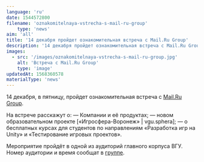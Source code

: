 ```yaml
---
language: 'ru'
date: 1544572800
filename: 'oznakomitelnaya-vstrecha-s-mail-ru-group'
    type: 'news'
aim: 'all'
title: '14 декабря пройдет ознакомительная встреча с Mail.Ru Group'
description: '14 декабря пройдет ознакомительная встреча с Mail.Ru Group'
images:
  - src: '/images/oznakomitelnaya-vstrecha-s-mail-ru-group.jpg'
    alt: 'Встреча с Mail.Ru Group'
    type: 'image'
updatedAt: 1568360578
materialType: 'news'
---
```

14 декабря, в пятницу, пройдет ознакомительная встреча с [Mail.Ru Group](https://vk.com/mrgforedu).

На встрече расскажут о: — Компании и её продуктах; — новом образовательном проекте \[«Игросфера-Воронеж» | vgu.sphera\]; — о бесплатных курсах для студентов по направлениям «Разработка игр на Unity» и «Тестирование игровых проектов».

Мероприятие пройдёт в одной из аудиторий главного корпуса ВГУ. Номер аудитории и время сообщат в [группе](https://vk.com/club175097104).
